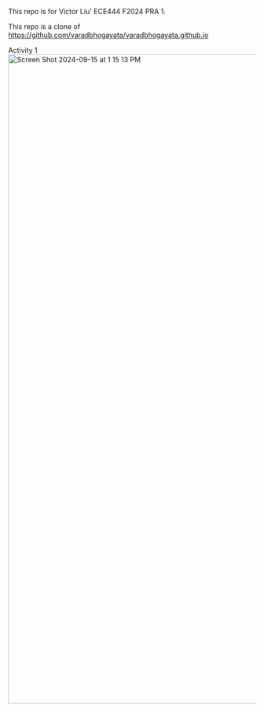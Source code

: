 This repo is for Victor Liu' ECE444 F2024 PRA 1.

This repo is a clone of https://github.com/varadbhogayata/varadbhogayata.github.io

Activity 1
<img width="1319" alt="Screen Shot 2024-09-15 at 1 15 13 PM" src="https://github.com/user-attachments/assets/19bcac38-d6df-459c-a18c-df57964a125d">
